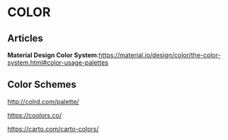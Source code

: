 # COLOR
## Articles
**Material Design Color System**:https://material.io/design/color/the-color-system.html#color-usage-palettes
## Color Schemes
 http://colrd.com/palette/

 https://coolors.co/

 https://carto.com/carto-colors/

